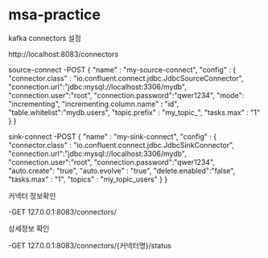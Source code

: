 # msa-practice

kafka connectors 설정


http://localhost:8083/connectors

source-connect
-POST
{
    "name" : "my-source-connect",
    "config" : {
        "connector.class" : "io.confluent.connect.jdbc.JdbcSourceConnector",
        "connection.url":"jdbc:mysql://localhost:3306/mydb",
        "connection.user":"root",
        "connection.password":"qwer1234",
        "mode": "incrementing",
        "incrementing.column.name" : "id",
        "table.whitelist":"mydb.users",
        "topic.prefix" : "my_topic_",
        "tasks.max" : "1"
        }
}

sink-connect
-POST
{
    "name" : "my-sink-connect",
    "config" : {
        "connector.class" : "io.confluent.connect.jdbc.JdbcSinkConnector",
        "connection.url":"jdbc:mysql://localhost:3306/mydb",
        "connection.user":"root",
        "connection.password":"qwer1234",
        "auto.create": "true",
        "auto.evolve" : "true",
        "delete.enabled":"false",
        "tasks.max" : "1",
        "topics" : "my_topic_users"
        }
}

커넥터 정보확인

-GET 127.0.0.1:8083/connectors/

상세정보 확인

-GET 127.0.0.1:8083/connectors/{커넥터명}/status

